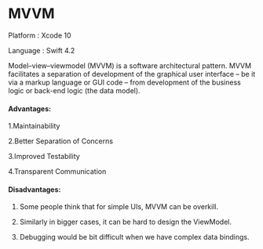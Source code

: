 # MVVM

Platform : Xcode 10 

Language : Swift 4.2

Model–view–viewmodel (MVVM) is a software architectural pattern. MVVM facilitates a separation of 
development of the graphical user interface – be it via a markup language 
or GUI code – from development of the business logic or back-end logic (the data model).

<h4>Advantages:</h4> 

1.Maintainability 

2.Better Separation of Concerns 

3.Improved Testability 

4.Transparent Communication

<h4>Disadvantages:</h4>

1. Some people think that for simple UIs, MVVM can be overkill.

2. Similarly in bigger cases, it can be hard to design the ViewModel.

3. Debugging would be bit difficult when we have complex data bindings.
